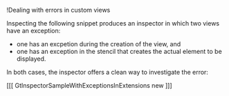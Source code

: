 !Dealing with errors in custom views

Inspecting the following snippet produces an inspector in which two views have an exception:
- one has an excpetion during the creation of the view, and 
- one has an exception in the stencil that creates the actual element to be displayed.

In both cases, the inspector offers a clean way to investigate the error: 

[[[
GtInspectorSampleWithExceptionsInExtensions new
]]]